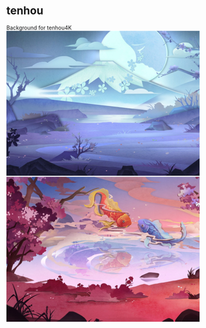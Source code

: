 # tenhou
Background for tenhou4K
![image](https://github.com/zbybr/tenhou/blob/main/e1328144ebf81a4c41a9ea9ec02a6059242da6cb.jpg)
![image](https://github.com/zbybr/tenhou/blob/main/ac35910a304e251fee5ee2afb086c9177f3e5339.jpg)

